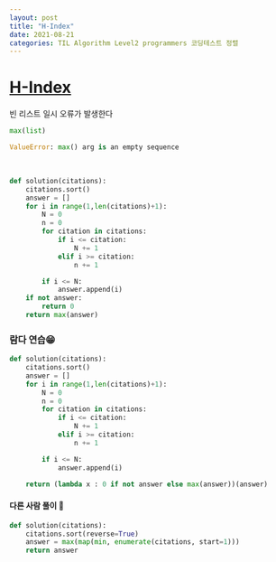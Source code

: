 ```yaml
---
layout: post
title: "H-Index"
date: 2021-08-21
categories: TIL Algorithm Level2 programmers 코딩테스트 정렬
---
```


# [H-Index](https://programmers.co.kr/learn/courses/30/lessons/42747)

빈 리스트 일시 오류가 발생한다

```python
max(list)

ValueError: max() arg is an empty sequence
```

<br/>

```python
def solution(citations):
    citations.sort()
    answer = []
    for i in range(1,len(citations)+1):
        N = 0
        n = 0
        for citation in citations:
            if i <= citation:
                N += 1
            elif i >= citation:
                n += 1

        if i <= N:
            answer.append(i)
    if not answer:
        return 0
    return max(answer)
```

### 람다 연습😁

```python
def solution(citations):
    citations.sort()
    answer = []
    for i in range(1,len(citations)+1):
        N = 0
        n = 0
        for citation in citations:
            if i <= citation:
                N += 1
            elif i >= citation:
                n += 1

        if i <= N:
            answer.append(i)

    return (lambda x : 0 if not answer else max(answer))(answer)
```

#### 다른 사람 풀이 👀

```python
def solution(citations):
    citations.sort(reverse=True)
    answer = max(map(min, enumerate(citations, start=1)))
    return answer
```
